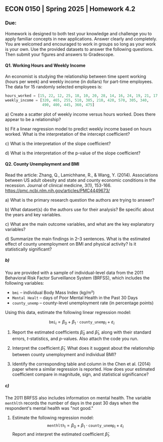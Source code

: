 ## ECON 0150 | Spring 2025 | Homework 4.2

### Due: 

Homework is designed to both test your knowledge and challenge you to apply familiar concepts in new applications. Answer clearly and completely. You are welcomed and encouraged to work in groups so long as your work is your own. Use the provided datasets to answer the following questions. Then submit your figures and answers to Gradescope.

#### Q1. Working Hours and Weekly Income

An economist is studying the relationship between time spent working (hours per week) and weekly income (in dollars) for part-time employees. The data for 15 randomly selected employees is:

```python
hours_worked = [15, 22, 12, 25, 18, 10, 20, 28, 14, 16, 24, 19, 21, 17, 23]
weekly_income = [320, 465, 255, 510, 385, 210, 420, 570, 305, 340, 
                 490, 400, 445, 360, 475]
```

a) Create a scatter plot of weekly income versus hours worked. Does there appear to be a relationship?




b) Fit a linear regression model to predict weekly income based on hours worked. What is the interpretation of the intercept coefficient?




c) What is the interpretation of the slope coefficient?




d) What is the interpretation of the p-value of the slope coefficient?




#### Q2. County Unemployment and BMI
Read the article: Zhang, Q., Lamichhane, R., & Wang, Y. (2014). Associations between US adult obesity and state and county economic conditions in the recession. Journal of clinical medicine, 3(1), 153-166.
https://pmc.ncbi.nlm.nih.gov/articles/PMC4449673/

a) What is the primary research question the authors are trying to answer?

b) What dataset(s) do the authors use for their analysis? Be specific about the years and key variables.

c) What are the main outcome variables, and what are the key explanatory variables?

d) Summarize the main findings in 2–3 sentences. What is the estimated effect of county unemployment on BMI and physical activity? Is it statistically significant?

##### b)

You are provided with a sample of individual-level data from the 2011 Behavioral Risk Factor Surveillance System (BRFSS), which includes the following variables:

- `bmi` – individual Body Mass Index (kg/m²)
- `Mental Healt` – days of Poor Mental Health in the Past 30 Days
- `county_unemp` – county-level unemployment rate (in percentage points)

Using this data, estimate the following linear regression model:

$$
\texttt{bmi}_i = \beta_0 + \beta_1 \cdot \texttt{county\_unemp}_i + \varepsilon_i
$$

1. Report the estimated coefficients $\hat\beta_0$ and $\hat\beta_1$, along with their standard errors, $t$-statistics, and $p$-values. Also attach the code you run. 
   
2. Interpret the coefficient $\hat\beta_1$. What does it suggest about the relationship between county unemployment and individual BMI?

3. Identify the corresponding table and column in the Chen et al. (2014) paper where a similar regression is reported. How does your estimated coefficient compare in magnitude, sign, and statistical significance?

##### c)

The 2011 BRFSS also includes information on mental health. The variable `menthlth` records the number of days in the past 30 days when the respondent's mental health was "not good."

1. Estimate the following regression model:
   $$
   \texttt{menthlth}_i = \beta_0 + \beta_1 \cdot \texttt{county\_unemp}_i + \varepsilon_i
   $$
   Report and interpret the estimated coefficient $\hat\beta_1$.